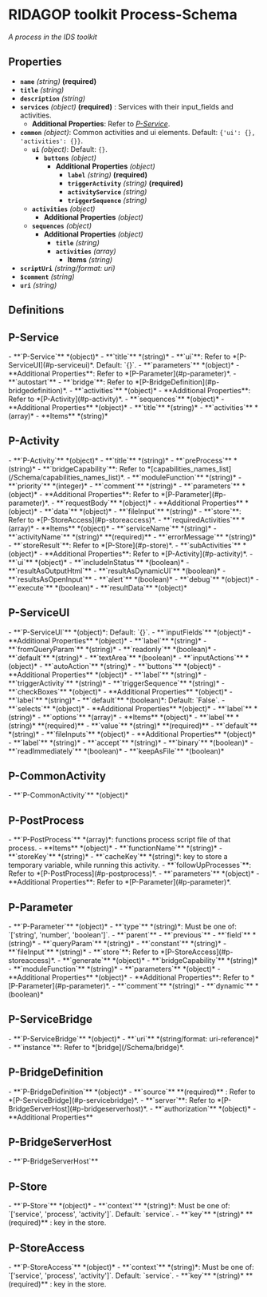 # RIDAGOP toolkit Process-Schema

*A process in the IDS toolkit*

## Properties

- **`name`** *(string)* **(required)** 
- **`title`** *(string)*
- **`description`** *(string)*
- **`services`** *(object)* **(required)** : Services with their input_fields and activities.
  - **Additional Properties**: Refer to *[P-Service](#p-service)*.
- **`common`** *(object)*: Common activities and ui elements. Default: `{'ui': {}, 'activities': {}}`.
  - **`ui`** *(object)*: Default: `{}`.
    - **`buttons`** *(object)*
      - **Additional Properties** *(object)*
        - **`label`** *(string)* **(required)** 
        - **`triggerActivity`** *(string)* **(required)** 
        - **`activityService`** *(string)*
        - **`triggerSequence`** *(string)*
  - **`activities`** *(object)*
    - **Additional Properties** *(object)*
  - **`sequences`** *(object)*
    - **Additional Properties** *(object)*
      - **`title`** *(string)*
      - **`activities`** *(array)*
        - **Items** *(string)*
- **`scriptUri`** *(string/format: uri)*
- **`$comment`** *(string)*
- **`uri`** *(string)*
## Definitions

<h2 id="p-service">P-Service</h2>
- **`P-Service`** *(object)*
  - **`title`** *(string)*
  - **`ui`**: Refer to *[P-ServiceUI](#p-serviceui)*. Default: `{}`.
  - **`parameters`** *(object)*
    - **Additional Properties**: Refer to *[P-Parameter](#p-parameter)*.
  - **`autostart`**
  - **`bridge`**: Refer to *[P-BridgeDefinition](#p-bridgedefinition)*.
  - **`activities`** *(object)*
    - **Additional Properties**: Refer to *[P-Activity](#p-activity)*.
  - **`sequences`** *(object)*
    - **Additional Properties** *(object)*
      - **`title`** *(string)*
      - **`activities`** *(array)*
        - **Items** *(string)*
<h2 id="p-activity">P-Activity</h2>
- **`P-Activity`** *(object)*
  - **`title`** *(string)*
  - **`preProcess`** *(string)*
  - **`bridgeCapability`**: Refer to *[capabilities_names_list](/Schema/capabilities_names_list)*.
  - **`moduleFunction`** *(string)*
  - **`priority`** *(integer)*
  - **`comment`** *(string)*
  - **`parameters`** *(object)*
    - **Additional Properties**: Refer to *[P-Parameter](#p-parameter)*.
  - **`requestBody`** *(object)*
    - **Additional Properties** *(object)*
    - **`data`** *(object)*
      - **`fileInput`** *(string)*
      - **`store`**: Refer to *[P-StoreAccess](#p-storeaccess)*.
  - **`requiredActivities`** *(array)*
    - **Items** *(object)*
      - **`serviceName`** *(string)*
      - **`activityName`** *(string)* **(required)** 
      - **`errorMessage`** *(string)*
  - **`storeResult`**: Refer to *[P-Store](#p-store)*.
  - **`subActivities`** *(object)*
    - **Additional Properties**: Refer to *[P-Activity](#p-activity)*.
  - **`ui`** *(object)*
    - **`includeInStatus`** *(boolean)*
    - **`resultAsOutputHtml`**
    - **`resultAsDynamicUI`** *(boolean)*
    - **`resultsAsOpenInput`**
    - **`alert`** *(boolean)*
  - **`debug`** *(object)*
    - **`execute`** *(boolean)*
    - **`resultData`** *(object)*
<h2 id="p-serviceui">P-ServiceUI</h2>
- **`P-ServiceUI`** *(object)*: Default: `{}`.
  - **`inputFields`** *(object)*
    - **Additional Properties** *(object)*
      - **`label`** *(string)*
      - **`fromQueryParam`** *(string)*
      - **`readonly`** *(boolean)*
      - **`default`** *(string)*
      - **`textArea`** *(boolean)*
      - **`inputActions`** *(object)*
        - **`autoAction`** *(string)*
  - **`buttons`** *(object)*
    - **Additional Properties** *(object)*
      - **`label`** *(string)*
      - **`triggerActivity`** *(string)*
      - **`triggerSequence`** *(string)*
  - **`checkBoxes`** *(object)*
    - **Additional Properties** *(object)*
      - **`label`** *(string)*
      - **`default`** *(boolean)*: Default: `False`.
  - **`selects`** *(object)*
    - **Additional Properties** *(object)*
      - **`label`** *(string)*
      - **`options`** *(array)*
        - **Items** *(object)*
          - **`label`** *(string)* **(required)** 
          - **`value`** *(string)* **(required)** 
      - **`default`** *(string)*
  - **`fileInputs`** *(object)*
    - **Additional Properties** *(object)*
      - **`label`** *(string)*
      - **`accept`** *(string)*
      - **`binary`** *(boolean)*
      - **`readImmediately`** *(boolean)*
      - **`keepAsFile`** *(boolean)*
<h2 id="p-commonactivity">P-CommonActivity</h2>
- **`P-CommonActivity`** *(object)*
<h2 id="p-postprocess">P-PostProcess</h2>
- **`P-PostProcess`** *(array)*: functions process script file of that process.
  - **Items** *(object)*
    - **`functionName`** *(string)*
    - **`storeKey`** *(string)*
    - **`cacheKey`** *(string)*: key to store a temporary variable, while running this activity.
    - **`followUpProcesses`**: Refer to *[P-PostProcess](#p-postprocess)*.
    - **`parameters`** *(object)*
      - **Additional Properties**: Refer to *[P-Parameter](#p-parameter)*.
<h2 id="p-parameter">P-Parameter</h2>
- **`P-Parameter`** *(object)*
  - **`type`** *(string)*: Must be one of: `['string', 'number', 'boolean']`.
  - **`parent`**
  - **`previous`**
  - **`field`** *(string)*
  - **`queryParam`** *(string)*
  - **`constant`** *(string)*
  - **`fileInput`** *(string)*
  - **`store`**: Refer to *[P-StoreAccess](#p-storeaccess)*.
  - **`generate`** *(object)*
    - **`bridgeCapability`** *(string)*
    - **`moduleFunction`** *(string)*
    - **`parameters`** *(object)*
      - **Additional Properties** *(object)*
        - **Additional Properties**: Refer to *[P-Parameter](#p-parameter)*.
  - **`comment`** *(string)*
  - **`dynamic`** *(boolean)*
<h2 id="p-servicebridge">P-ServiceBridge</h2>
- **`P-ServiceBridge`** *(object)*
  - **`uri`** *(string/format: uri-reference)*
  - **`instance`**: Refer to *[bridge](/Schema/bridge)*.
<h2 id="p-bridgedefinition">P-BridgeDefinition</h2>
- **`P-BridgeDefinition`** *(object)*
  - **`source`** **(required)** : Refer to *[P-ServiceBridge](#p-servicebridge)*.
  - **`server`**: Refer to *[P-BridgeServerHost](#p-bridgeserverhost)*.
  - **`authorization`** *(object)*
    - **Additional Properties**
<h2 id="p-bridgeserverhost">P-BridgeServerHost</h2>
- **`P-BridgeServerHost`**
<h2 id="p-store">P-Store</h2>
- **`P-Store`** *(object)*
  - **`context`** *(string)*: Must be one of: `['service', 'process', 'activity']`. Default: `service`.
  - **`key`** *(string)* **(required)** : key in the store.
<h2 id="p-storeaccess">P-StoreAccess</h2>
- **`P-StoreAccess`** *(object)*
  - **`context`** *(string)*: Must be one of: `['service', 'process', 'activity']`. Default: `service`.
  - **`key`** *(string)* **(required)** : key in the store.
